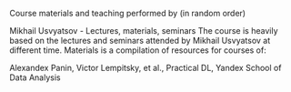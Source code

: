Course materials and teaching performed by (in random order)

Mikhail Usvyatsov - Lectures, materials, seminars
The course is heavily based on the lectures and seminars attended by Mikhail Usvyatsov at different time. Materials is a compilation of resources for courses of:

Alexandex Panin, Victor Lempitsky, et al., Practical DL, Yandex School of Data Analysis
